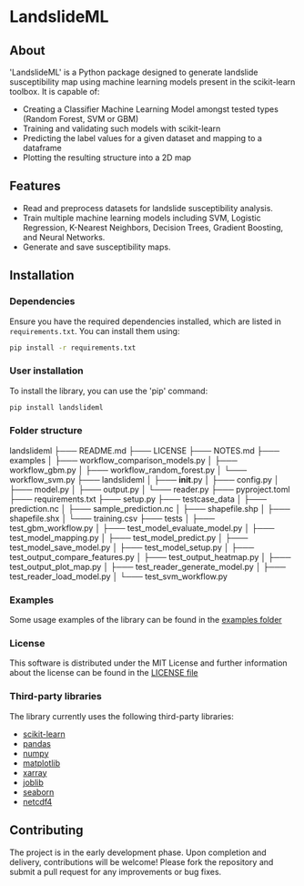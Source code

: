 # LandslideML

## About

'LandslideML' is a Python package designed to generate landslide susceptibility map using machine learning models present in the scikit-learn toolbox.
It is capable of:

- Creating a Classifier Machine Learning Model amongst tested types (Random Forest, SVM or GBM)
- Training and validating such models with scikit-learn
- Predicting the label values for a given dataset and mapping to a dataframe
- Plotting the resulting structure into a 2D map

## Features

- Read and preprocess datasets for landslide susceptibility analysis.
- Train multiple machine learning models including SVM, Logistic Regression, K-Nearest Neighbors, Decision Trees, Gradient Boosting, and Neural Networks.
- Generate and save susceptibility maps.

## Installation

### Dependencies

Ensure you have the required dependencies installed, which are listed in `requirements.txt`. You can install them using:

```bash
pip install -r requirements.txt
```

### User installation

To install the library, you can use the 'pip' command:

```bash
pip install landslideml
```

### Folder structure

landslideml
├─── README.md
├─── LICENSE
├─── NOTES.md
├─── examples
│   ├─── workflow_comparison_models.py
│   ├─── workflow_gbm.py
│   ├─── workflow_random_forest.py
│   └─── workflow_svm.py
├─── landslideml
│   ├─── __init__.py
│   ├─── config.py
│   ├─── model.py
│   ├─── output.py
│   └─── reader.py
├─── pyproject.toml
├─── requirements.txt
├─── setup.py
├─── testcase_data
│   ├─── prediction.nc
│   ├─── sample_prediction.nc
│   ├─── shapefile.shp
│   ├─── shapefile.shx
│   └─── training.csv
├─── tests
│   ├─── test_gbm_workflow.py
│   ├─── test_model_evaluate_model.py
│   ├─── test_model_mapping.py
│   ├─── test_model_predict.py
│   ├─── test_model_save_model.py
│   ├─── test_model_setup.py
│   ├─── test_output_compare_features.py
│   ├─── test_output_heatmap.py
│   ├─── test_output_plot_map.py
│   ├─── test_reader_generate_model.py
│   ├─── test_reader_load_model.py
│   └─── test_svm_workflow.py

### Examples

Some usage examples of the library can be found in the [examples folder](https://github.com/ImProta/LandslideML/tree/develop/examples)

### License

This software is distributed under the MIT License and further information about the license can be found in the [LICENSE file](https://github.com/ImProta/LandslideML/blob/develop/LICENSE)

### Third-party libraries

The library currently uses the following third-party libraries:

- [scikit-learn](https://scikit-learn.org/stable/index.html)
- [pandas](https://pandas.pydata.org)
- [numpy](https://numpy.org)
- [matplotlib](https://matplotlib.org)
- [xarray](https://docs.xarray.dev/en/stable/index.html)
- [joblib](https://joblib.readthedocs.io/en/stable/)
- [seaborn](https://seaborn.pydata.org)
- [netcdf4](https://unidata.github.io/netcdf4-python/)

## Contributing

The project is in the early development phase. Upon completion and delivery, contributions will be welcome! Please fork the repository and submit a pull request for any improvements or bug fixes.
